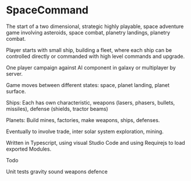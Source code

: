 # SpaceCommand
The start of a two dimensional, strategic highly playable, space adventure game involving asteroids, space combat, planetry landings, planetry combat. 

Player starts with small ship, building a fleet, where each ship can be controlled directly or commanded with high level commands
and upgrade.

One player campaign against AI component in galaxy or multiplayer by server.

Game moves between different states: space, planet landing, planet surface.

Ships:
Each has own characteristic, weapons (lasers, phasers, bullets, missiles), defense (shields, tractor beams)

Planets:
Build mines, factories, make weapons, ships, defenses.



Eventually to involve trade, inter solar system exploration, mining.




Written in Typescript, using visual Studio Code and using Requirejs to load exported Modules.


Todo

Unit tests
gravity
sound
weapons
defence

